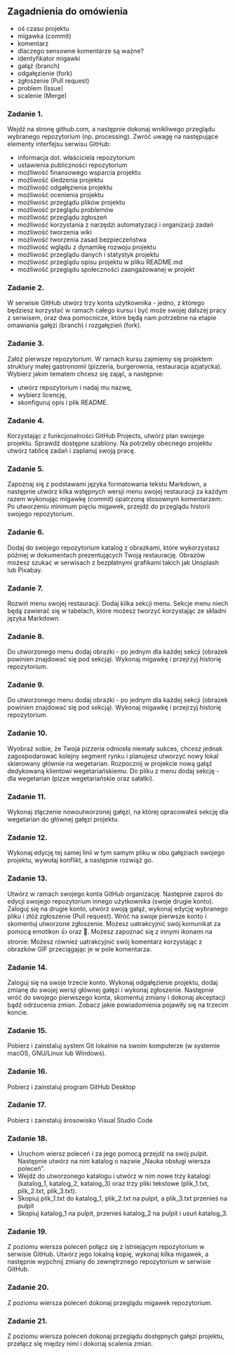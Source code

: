
## Zagadnienia do omówienia
- oś czasu projektu
- migawka (commit)
- komentarz
- dlaczego sensowne komentarze są ważne?
- identyfikator migawki
- gałąź (branch)
- odgałęzienie (fork)
- zgłoszenie (Pull request)
- problem (Issue)
- scalenie (Merge)

### Zadanie 1. 
Wejdź na stronę github.com, a następnie dokonaj wnikliwego przeglądu wybranego repozytorium (np. processing). Zwróć uwagę na następujące elementy interfejsu serwisu GitHub:
- informacja dot. właściciela repozytorium
- ustawienia publiczności repozytorium
- możliwość finansowego wsparcia projektu
- możliwość śledzenia projektu
- możliwość odgałęzienia projektu
- możliwość ocenienia projektu
- możliwość przeglądu plików projektu
- możliwość przeglądu problemów
- możliwość przeglądu zgłoszeń
- możliwość korzystania z narzędzi automatyzacji i organizacji zadań
- możliwość tworzenia wiki
- możliwość tworzenia zasad bezpieczeństwa
- możliwość wglądu z dynamikę rozwoju projektu
- możliwość przeglądu danych i statystyk projektu
- możliwość przeglądu opisu projektu w pliku README.md
- możliwość przeglądu społeczności zaangażowanej w projekt

### Zadanie 2.
W serwisie GitHub utwórz trzy konta użytkownika - jedno, z którego będziesz korzystać w ramach całego kursu i być może swojej dalszej pracy z serwisem, oraz dwa pomocnicze, które będą nam potrzebne na etapie omawiania gałęzi (branch) i rozgałęzień (fork).

### Zadanie 3. 
Załóż pierwsze repozytorium. W ramach kursu zajmiemy się projektem struktury małej gastronomii (pizzeria, burgerownia, restauracja azjatycka). Wybierz jakim tematem chcesz się zająć, a następnie: 
- utwórz repozytorium i nadaj mu nazwę,
- wybierz licencję, 
- skonfiguruj opis i plik README.

### Zadanie 4. 
Korzystając z funkcjonalności GitHub Projects, utwórz plan swojego projektu. Sprawdź dostępne szablony. Na potrzeby obecnego projektu utwórz tablicę zadań i zaplanuj swoją pracę. 

### Zadanie 5.
Zapoznaj się z podstawami języka formatowania tekstu Markdown, a następnie utwórz kilka wstępnych wersji menu swojej restauracji za każdym razem wykonując migawkę (commit) opatrzoną stosownym komentarzem. Po utworzeniu minimum pięciu migawek, przejdź do przeglądu historii swojego repozytorium.

### Zadanie 6.
Dodaj do swojego repozytorium katalog z obrazkami, które wykorzystasz później w dokumentach prezentujących Twoją restaurację. Obrazów możesz szukać w serwisach z bezpłatnymi grafikami takich jak Unsplash lub Pixabay.

### Zadanie 7. 
Rozwiń menu swojej restauracji. Dodaj kilka sekcji menu. Sekcje menu niech będą zawierać się w tabelach, które możesz tworzyć korzystając ze składni języka Markdown.

### Zadanie 8.
Do utworzonego menu dodaj obrazki - po jednym dla każdej sekcji (obrazek powinien znajdować się pod sekcją). Wykonaj migawkę i przejrzyj historię repozytorium. 

### Zadanie 9.
Do utworzonego menu dodaj obrazki - po jednym dla każdej sekcji (obrazek powinien znajdować się pod sekcją). Wykonaj migawkę i przejrzyj historię repozytorium. 

### Zadanie 10.
Wyobraź sobie, że Twoja pizzeria odniosła niemały sukces, chcesz jednak zagospodarować kolejny segment rynku i planujesz utworzyć nowy lokal skierowany głównie na wegetarian. 
Rozpocznij w projekcie nową gałąź dedykowaną klientowi wegetariańskiemu. Do pliku z menu dodaj sekcję - dla wegetarian (pizze wegetariańskie oraz sałatki). 

### Zadanie 11.
Wykonaj złączenie nowoutworzonej gałęzi, na której opracowałeś sekcję dla wegetarian do głównej gałęzi projektu. 

### Zadanie 12.
Wykonaj edycję tej samej linii w tym samym pliku w obu gałęziach swojego projektu, wywołaj konflikt, a następnie rozwiąż go. 

### Zadanie 13.
Utwórz w ramach swojego konta GitHub organizację. Następnie zaproś do edycji swojego repozytorium innego użytkownika (swoje drugie konto). Zaloguj się na drugie konto, utwórz swoją gałąź, wykonaj edycję wybranego pliku i złóż zgłoszenie (Pull request). Wróć na swoje pierwsze konto i skomentuj utworzone zgłoszenie. Możesz uatrakcyjnić swój komunikat za pomocą emotikon :+1: oraz :ship:. Możesz zapoznać się z innymi ikonami na stronie: Możesz również uatrakcyjnić swój komentarz korzystając z obrazków GIF przeciągając je w pole komentarza.

### Zadanie 14.
Zaloguj się na swoje trzecie konto. Wykonaj odgałęzienie projektu, dodaj zmianę do swojej wersji głównej gałęzi i wykonaj zgłoszenie. Następnie wróć do swojego pierwszego konta, skomentuj zmiany i dokonaj akceptacji bądź odrzucenia zmian. Zobacz jakie powiadomienia pojawiły się na trzecim koncie.

### Zadanie 15.
Pobierz i zainstaluj system Git lokalnie na swoim komputerze (w systemie macOS, GNU/Linux lub Windows).

### Zadanie 16.
Pobierz i zainstaluj program GitHub Desktop

### Zadanie 17.
Pobierz i zainstaluj śrosowisko Visual Studio Code

### Zadanie 18.
- Uruchom wiersz poleceń i za jego pomocą przejdź na swój pulpit. Następnie utwórz na nim katalog o nazwie „Nauka obsługi wiersza poleceń”.
- Wejdź do utworzonego katalogu i utwórz w nim nowe trzy katalogi (katalog_1, katalog_2, katalog_3) oraz trzy pliki tekstowe (plik_1.txt, plik_2.txt, plik_3.txt).
- Skopiuj plik_1.txt do katalog_1, plik_2.txt na pulpit, a plik_3.txt przenieś na pulpit
- Skopiuj katalog_1 na pulpit, przenieś katalog_2 na pulpit i usuń katalog_3.

### Zadanie 19.
Z poziomu wiersza poleceń połącz się z istniejącym repozytorium w serwisie GitHub. Utwórz jego lokalną kopię, wykonaj kilka migawek, a następnie wypchnij zmiany do zewnętrznego repozytorium w serwisie GitHub.

### Zadanie 20.
Z poziomu wiersza poleceń dokonaj przeglądu migawek repozytorium.

### Zadanie 21.
Z poziomu wiersza poleceń dokonaj przeglądu dostępnych gałęzi projektu, przełącz się między nimi i dokonaj scalenia zmian.







